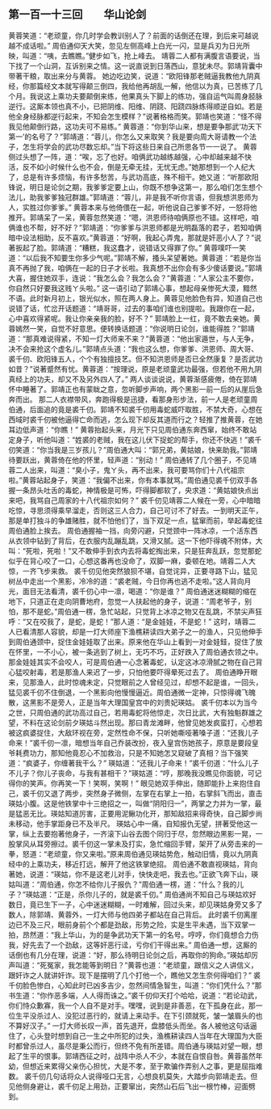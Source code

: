## 第一百一十三回　　华山论剑

黄蓉笑道：“老顽童，你几时学会教训别人了？前面的话倒还在理，到后来可越说越不成话啦。”
周伯通仰天大笑，忽见左侧高峰上白光一闪，显是兵刃为日光所映，叫道：“咦，去瞧瞧。”健步如飞，抢上峰去。
靖蓉二人都有满腹言语要说，当下找了一个山洞，互诉别来之情。这一说直说到日落西山，意犹未尽。郭靖背囊中带著干粮，取出来分与黄蓉。
她边吃边笑，说道：“欧阳锋那老贼逼我教他九阴真经，你那篇经文本就写得颠三倒四，我给他再胡乱一解，他信以为真，已苦练了几个月。我说这上乘功夫要颠倒来练，他果真头下脚上的练功，强自运气叫周身胫脉逆行。这厮本领也真不小，已把阴维、阳维、阴跷、阳跷四脉练得顺逆自如。若是他全身经脉都逆行起来，不知会怎生模样？”说著格格而笑。郭靖也笑道：“怪不得我见他颠倒行路，这功夫可不易练。”
黄蓉道：“你到华山来，想是要争那武‘功天下第一’的名号了？”郭靖道：“蓉儿，你怎么又来取笑？我是要向周大哥请教一个法子，怎生将学会的武功尽数忘却。”当下将这些日来自己所思各节一一说了。
黄蓉侧过头想了一阵，道：“唉，忘了也好。咱俩武功越练越强，心中却越来越不快活，反不如小时候什么也不会，倒是无牵无挂，无忧无虑。”她那想到一个人纪大了，总是有许多烦恼，有许多愁苦，与武功高底，殊不相干。她又道：“听那欧阳锋说，明日是论剑之期，我爹爹定要上山，你既不想争这第一，那么咱们怎生想个法儿，助我爹爹独冠群雄。”郭靖道：“蓉儿，非是我不听你言语，但我想洪恩师为人，实胜过你爹爹。”
黄蓉本来与他倚偎在一起，听他说自己爹爹不好，一怒将他推开。郭靖呆了一呆，黄蓉忽然笑道：“嗯，洪恩师待咱俩原也不错。这样吧，咱俩谁也不帮，好不好？”郭靖道：“你爹爹与洪恩师都是光明磊落的君子，若知咱俩暗中设法相助，反不喜欢。”黄蓉道：“好啊，我起心弄鬼，那就是奸恶小人了？”说著扳起了脸。郭靖道：“糟糕，我这蠢才，说错话又得罪了你。”
黄蓉噗吓一笑道：“以后我不知要生你多少气呢。”郭靖不解，搔头呆望著她。黄蓉道：“若是你当真不再抛了我，咱俩在一起的日子才长啦。我真想不出你会有多少傻话要说。”郭靖大喜，握住她双手，连说：“我怎么会？我怎么会？”黄蓉道：“人家公主不要你，你自然只好要我这贱ㄚ头啦。”
这一语引动了郭靖心事，想起母亲惨死大漠，黯然不语。此时新月初上，银光似水，照在两人身上。黄蓉见他脸色有异，知道自己也说错了话，忙岔开话题道：“靖哥哥，过去的事咱们谁也别提啦。我跟你在一起，心中喜欢得紧呢。我让你亲亲我的脸，好不？”
郭靖脸上一红，竟不敢去亲她。黄蓉嫣然一笑，自觉不好意思。便转换话题道：“你说明日论剑，谁能得胜？”郭靖道：“那真难说得紧，不知一灯大师来不来？”黄蓉道：“他出家遁世，与人无争，决不会来抢这个虚名儿。”郭靖点头道：“我也这么想，你爹爹、洪恩师、周大哥、裘千仞、欧阳锋五人，个个有独擅技艺。但不知洪恩师是否已全然康复？是否武功如昔？”说著蹙然有忧。黄蓉道：“按理说，原是老顽童武功最强，但若他不用九阴真经上的功夫，却又不及另外四人了。”
两人谈谈说说，黄蓉渐感疲倦，倚在郭靖怀中睡著了。郭靖正也有蒙眬之意，忽听脚步声响，两个黑影一前一后的从崖后急奔而出。
那二人衣襟带风，奔跑得极是迅捷，看那身形步法，前一人是老顽童周伯通，后面追的竟是裘千仞。郭靖不知裘千仞用毒蛇威吓取胜，不禁大奇，心想在西域时裘千仞被他逼得亡命而逃，怎么现下却反其道而行之？轻推了推黄蓉，在她耳边低声道：“你瞧！”
黄蓉抬起头来，月光下只见周伯通东奔西窜，始终不敢站定身子，听他叫道：“姓裘的老贼，我在这儿伏下捉蛇的帮手，你还不快逃！”裘千仞笑道：“你当我是三岁孩儿？”周伯通大叫：“郭兄弟，黄姑娘，快来助我。”郭靖待要跃出，黄蓉倚在他的怀里，轻声道：“别动！”
周伯通转了几个圈子，不见靖蓉二人出来，叫道：“臭小子，鬼ㄚ头，再不出来，我可要骂你们十八代祖宗啦。”黄蓉站起身子，笑道：“我偏不出来，你有本事就骂。”周伯通见裘千仞双手各握一条昂头吐舌的毒蛇，神情极是可怖，吓得脚都软了，央求道：“黄姑娘快点出来吧，我骂自己周家的十八代祖宗如何？”
裘千仞见靖蓉二人候在一旁，心中暗暗吃惊，寻思须得乘早溜走，否则这三人合力，自己可讨不了好去。一到明天正午，那是单打独斗的争雄赌胜，就不怕他们了，当下双足一点，猛窜而前，举起毒蛇往周伯通脸上挨去。
周伯通握袖一挡，向旁闪避，只觉颈中一阵冰凉，一个活东西从衣领中钻到了背后，在衣服内乱蹦乱跳，又滑又腻。这一下他吓得魂不附体，大叫：“死啦，死啦！”又不敢伸手到衣内去将毒蛇掏出来，只是狂奔乱跃，忽觉那蛇似乎在背心咬了一口，心想这番再也没命了，双脚一麻，委顿在地。靖蓉二人大惊，一齐飞步来救。
裘千仞见他突然狼狈不堪，自觉诧异，正要寻路下山，猛见树丛中走出一个黑影，冷冷的道：“裘老贼，今日你再也逃不走啦。”这人背向月光，面目无法看清，裘千仞心中一凛，喝道：“你是谁？”
周伯通迷迷糊糊的缩在地下，只道正在走向阴曹地府，忽觉一人扶起他的身子，说道：“周老爷子，别怕，那不是蛇。”周伯通一楞，急忙站起，只觉背上冰凉之物又在乱跳，不禁尖声狂呼：“又在咬我了，是蛇，是蛇！”那人道：“是金娃娃，不是蛇！”
这时，靖蓉二人已看清那人容貌，却是一灯大师座下渔樵耕读四大弟子之一的渔人，只见他伸手到周伯通颈中，捉住金娃娃取了出来。原来他在华山上看到一对金娃銈，捉住了放在怀里，一不小心，被一条逃到了树上，无巧不巧，正好跌入了周伯通衣领之中。那金娃娃其实不会咬人，可是周伯通一心念著毒蛇，认定这冰凉滑腻之物在自己背心猛咬射毒，若是那渔人来迟了一步，只怕他要吓得晕死过去了。
周伯通睁开眼来，见那渔人，此时惊魂未定，只觉眼前之人曾经见过，却想不起是谁，一回头，猛见裘千仞不住倒退，一个黑影向他慢慢逼近。周伯通微一定神，只惊得魂飞魄散，这黑影不是旁人，正是当年大理国皇宫中的刘贵妃瑛姑。
裘千仞本以为当今之世，只周伯通的武功高过自己，若用毒蛇将他惊走，次日比武，大有独魁群雄之望，不料在这论剑前夕瑛姑斗然出现。那曰青龙滩畔，他曾见她发疯蛮打，心想若被这疯婆捉住，大敌环视在旁，定然性命不保，只听她嘶哑著嗓子道：“还我儿子命来！”裘千仞一凛，暗想当年自己乔装改扮，夜入皇宫伤她孩子，原意是要段皇爷耗费功力，那知他竟忍心不加救治，只是不知她怎又窥破了真相？当下强笑道：“疯婆子，你缠著我干么？”
瑛姑道：“还我儿子命来！”裘千仞道：“什么儿子不儿子？你儿子丧命，与我有甚相干？”瑛姑道：“哼，那晚我没瞧见你面貌，可记得你的笑声。你再笑一下！笑啊，笑啊！”
眼见她双手伸出，随即能扑上来抱住自己，裘千仞又退了两步，突然身子微侧，左掌在右掌上一拍，右掌斜飞而出，直击瑛姑小腹。这是他铁掌中十三绝招之一，叫做“阴阳归一”，两掌之力并为一掌，最是猛恶无比。瑛姑知道厉害，正要用泥鳅功化开，那知敌招来得奇快，自己脚步尚未移动，他手掌距身已不及半尺。
瑛姑心中一痛，自知报仇无望，拼著受他这一掌，纵上去要抱著他身子，一齐滚下山谷去图个同归于尽，忽然眼边黑影一晃，一股掌风从耳旁擦过。裘千仞这一掌未及打实，急忙缩回手臂，架开了从旁击来的一拳，怒道：“老顽童，你又来啦。”原来周伯通见瑛姑势危，触动旧情，竟以九阴真经中的上乘功夫，移近打远，解开了他这铁掌绝招。
周伯通不敢直视瑛姑，背向著她，说道：“瑛姑，你不是这老儿对手，快快走吧，我去也。”正欲飞奔下山，瑛姑叫道：“周伯通，你怎不给你儿子报仇？”周伯通一楞，道：“什么？我的儿子？”瑛姑道：“正是，杀你儿子的，就是裘千仞。”
周伯通尚不知自己与瑛姑欢好数日，竟已生下一子，心中迷迷糊糊，一时难解，回过头来，却见瑛姑身旁又多了数人，除郭靖、黄蓉外，一灯大师与他四弟子都站在自己背后。
此时裘千仞离崖边已不及三尺，眼前身前个个都是劲敌，形势之险，实是生平未遇，当下双掌一拍，昂然道：“我上华山，为的是争武功天下第一的名号。哼哼，你们竟想合力伤我，好先去了一个劲敌，这等奸恶行迳，亏你们干得出来。”
周伯通一想，这厮的话倒也有几分在理，说道：“好，那么待明日论剑之后，再取你的狗命。”瑛姑却厉声叫道：“死冤家，我怎能等到明日？”黄蓉也道：“老顽童，跟信义之人讲信义，跟奸诈之人就讲奸诈。现下是摆明了几个打他一个，瞧他又怎生奈何得咱们？”
裘千仞脸色惨白，心知此时已凶多吉少，忽然间情急智生，叫道：“你们凭什么？”那书生道：“你作恶多端，人人得而诛之。”裘千仞仰天打个哈哈，说道：“若论动武，你们恃众歉寡，我一个人自不是对手。嘿嘿，说到是非善恶，在下孤身在此，那一位生平没杀过人、没犯过恶行的，就请上来动手。在下引颈就死，皱一皱眉头的也不算好汉子。”
一灯大师长叹一声，首先退开，盘膝低头而坐。各人被他这句话逼住了，心头登时想到自己一生之中所犯的过失，渔樵耕读四人当年在大理国为大臣时都曾杀过人，虽尽是秉公而行，但终不免有所差错。周伯通与瑛姑对望一眼，想起了生平的恨事。郭靖西征之时，战阵中杀人不少，本就在自恨自咎。黄蓉虽然年幼，但想近来累得父亲伤心担忧，大是不孝，至于欺骗作弄别人之事，更是屈指难数。
裘千仞几句话将众人说得哑口无言，心想良机莫失，大踏步向郭靖走去。但见他侧身避让，裘千仞足上用劲，正要窜出，突然山石后飞出一根竹棒，迎面劈到。